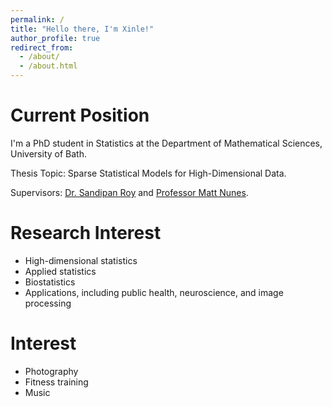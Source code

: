 ```yaml
---
permalink: /
title: "Hello there, I'm Xinle!"
author_profile: true
redirect_from: 
  - /about/
  - /about.html
---
```


Current Position
======
I'm a PhD student in Statistics at the Department of Mathematical Sciences, University of Bath.

Thesis Topic: Sparse Statistical Models for High-Dimensional Data.

Supervisors: [Dr. Sandipan Roy](https://sites.google.com/view/sandipanroy) and [Professor Matt Nunes](https://people.bath.ac.uk/man54/homepage.html).

Research Interest
======
* High-dimensional statistics
* Applied statistics
* Biostatistics
* Applications, including public health, neuroscience, and image processing


Interest
======
* Photography
* Fitness training
* Music


